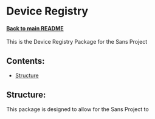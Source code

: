 # Device Registry
#### [Back to main README](../README.md)
This is the Device Registry Package for the Sans Project

## Contents:
- [Structure](#structure)

## Structure:
This package is designed to allow for the Sans Project to 